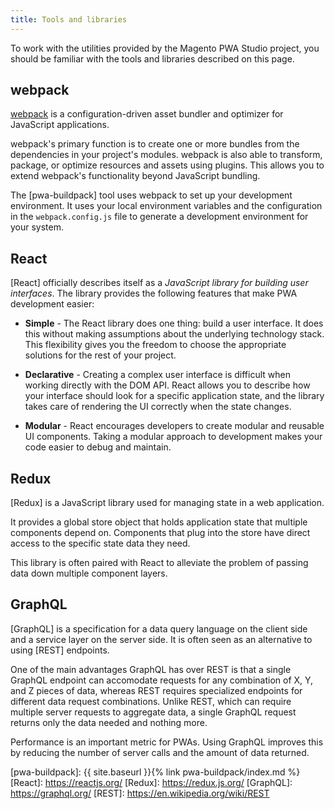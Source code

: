 ```yaml
---
title: Tools and libraries
---
```


To work with the utilities provided by the Magento PWA Studio project, you should be familiar with the tools and libraries described on this page.

## webpack

[webpack] is a configuration-driven asset bundler and optimizer for JavaScript applications.

webpack's primary function is to create one or more bundles from the dependencies in your project's modules.
webpack is also able to transform, package, or optimize resources and assets using plugins.
This allows you to extend webpack's functionality beyond JavaScript bundling.

The [pwa-buildpack] tool uses webpack to set up your development environment.
It uses your local environment variables and the configuration in the `webpack.config.js` file to generate a development environment for your system.

## React

[React] officially describes itself as a *JavaScript library for building user interfaces*. 
The library provides the following features that make PWA development easier:

* **Simple** - The React library does one thing: build a user interface.
  It does this without making assumptions about the underlying technology stack.
  This flexibility gives you the freedom to choose the appropriate solutions for the rest of your project.

* **Declarative** - Creating a complex user interface is difficult when working directly with the DOM API.
  React allows you to describe how your interface should look for a specific application state, and
  the library takes care of rendering the UI correctly when the state changes.

* **Modular** - React encourages developers to create modular and reusable UI components.
 Taking a modular approach to development makes your code easier to debug and maintain.

## Redux

[Redux] is a JavaScript library used for managing state in a web application. 

It provides a global store object that holds application state that multiple components depend on.
Components that plug into the store have direct access to the specific state data they need.

This library is often paired with React to alleviate the problem of passing data down multiple component layers.

## GraphQL

[GraphQL] is a specification for a data query language on the client side and a service layer on the server side.
It is often seen as an alternative to using [REST] endpoints.

One of the main advantages GraphQL has over REST is that a single GraphQL endpoint can accomodate requests for any combination of X, Y, and Z pieces of data,
whereas REST requires specialized endpoints for different data request combinations. 
Unlike REST, which can require multiple server requests to aggregate data, 
a single GraphQL request returns only the data needed and nothing more.

Performance is an important metric for PWAs.
Using GraphQL improves this by reducing the number of server calls and the amount of data returned.


[webpack]: https://webpack.js.org/
[pwa-buildpack]: {{ site.baseurl }}{% link pwa-buildpack/index.md %}
[React]: https://reactjs.org/
[Redux]: https://redux.js.org/
[GraphQL]: https://graphql.org/
[REST]: https://en.wikipedia.org/wiki/REST
